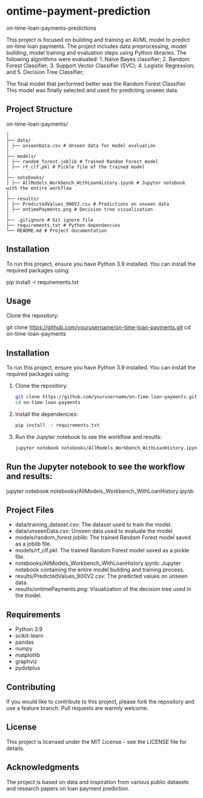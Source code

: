 # ontime-payment-prediction
on-time-loan-payments-predictions

This project is focused on building and training an AI/ML model to predict on-time loan payments. The project includes data preprocessing, model building, model training and evaluation steps using Python libraries. The following algorithms were evaluated: 1. Naïve Bayes classifier; 2. Random Forest Classifier; 3. Support Vector Classifier (SVC); 4. Logistic Regression; and 5. Decision Tree Classifier; 

The final model that performed better was the Random Forest Classifier. This model was finally selected and used for predicting unseen data.

## Project Structure

on-time-loan-payments/
   ```
│
├── data/
│ ├── unseenData.csv # Unseen data for model evaluation
│
├── models/
│ ├── random_forest.joblib # Trained Random Forest model
│ ├── rf_clf.pkl # Pickle file of the trained model
│
├── notebooks/
│ ├── AllModels_Workbench_WithLoanHistory.ipynb # Jupyter notebook with the entire workflow
│
├── results/
│ ├── PredictedValues_900V2.csv # Predictions on unseen data
│ ├── ontimePayments.png # Decision tree visualization
│
├── .gitignore # Git ignore file
├── requirements.txt # Python dependencies
└── README.md # Project documentation
   ```

## Installation

To run this project, ensure you have Python 3.9 installed. You can install the required packages using:

pip install -r requirements.txt

## Usage
Clone the repository:

git clone https://github.com/yourusername/on-time-loan-payments.git
cd on-time-loan-payments

## Installation

To run this project, ensure you have Python 3.9 installed. You can install the required packages using:

1. Clone the repository:
    ```bash
    git clone https://github.com/yourusername/on-time-loan-payments.git
    cd on-time-loan-payments
    ```
2. Install the dependencies:
    ```bash
    pip install -r requirements.txt
    ```
3. Run the Jupyter notebook to see the workflow and results:
    ```bash
    jupyter notebook notebooks/AllModels_Workbench_WithLoanHistory.ipynb
    ```
## Run the Jupyter notebook to see the workflow and results:

jupyter notebook notebooks/AllModels_Workbench_WithLoanHistory.ipynb

## Project Files
- data/training_dataset.csv: The dataset used to train the model.
- data/unseenData.csv: Unseen data used to evaluate the model.
- models/random_forest.joblib: The trained Random Forest model saved as a joblib file.
- models/rf_clf.pkl: The trained Random Forest model saved as a pickle file.
- notebooks/AllModels_Workbench_WithLoanHistory.ipynb: Jupyter notebook containing the entire model building and training process.
- results/PredictedValues_900V2.csv: The predicted values on unseen data.
- results/ontimePayments.png: Visualization of the decision tree used in the model.

## Requirements
- Python 3.9
- scikit-learn
- pandas
- numpy
- matplotlib
- graphviz
- pydotplus

## Contributing
If you would like to contribute to this project, please fork the repository and use a feature branch. Pull requests are warmly welcome.

## License
This project is licensed under the MIT License - see the LICENSE file for details.

## Acknowledgments
The project is based on data and inspiration from various public datasets and research papers on loan payment prediction.
